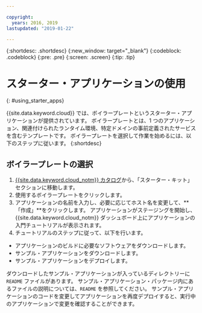 ```yaml
---

copyright:
  years: 2016, 2019
lastupdated: "2019-01-22"

---
```


{:shortdesc: .shortdesc}
{:new_window: target="_blank"}
{:codeblock: .codeblock}
{:pre: .pre}
{:screen: .screen}
{:tip: .tip}

# スターター・アプリケーションの使用
{: #using_starter_apps}

{{site.data.keyword.cloud}} では、ボイラープレートというスターター・アプリケーションが提供されています。 ボイラープレートとは、1 つのアプリケーション、関連付けられたランタイム環境、特定ドメインの事前定義されたサービスを含むテンプレートです。 ボイラープレートを選択して作業を始めるには、以下のステップに従います。
{:shortdesc}

## ボイラープレートの選択

1. [{{site.data.keyword.cloud_notm}} カタログ](https://cloud.ibm.com/catalog/)から、「スターター・キット」セクションに移動します。
2. 使用するボイラープレートをクリックします。
3. アプリケーションの名前を入力し、必要に応じてホスト名を変更して、**「作成」**をクリックします。 アプリケーションがステージングを開始し、{{site.data.keyword.cloud_notm}} ダッシュボード上にアプリケーションの入門チュートリアルが表示されます。
4. チュートリアルのステップに従って、以下を行います。  
  * アプリケーションのビルドに必要なソフトウェアをダウンロードします。
  * サンプル・アプリケーションをダウンロードします。
  * サンプル・アプリケーションをデプロイします。

ダウンロードしたサンプル・アプリケーションが入っているディレクトリーに `README` ファイルがあります。 サンプル・アプリケーション・パッケージ内にあるファイルの説明については、`README` を参照してください。 サンプル・アプリケーションのコードを変更してアプリケーションを再度デプロイすると、実行中のアプリケーションで変更を確認することができます。
